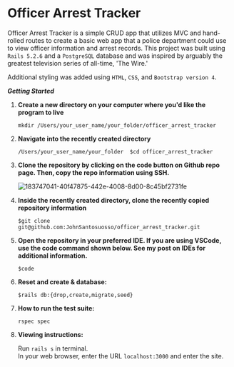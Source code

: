 # Officer Arrest Tracker

Officer Arrest Tracker is a simple CRUD app that utilizes MVC and hand-rolled routes to create a basic web app that a police department could use to view officer information and arrest records.  This project was built using ```Rails 5.2.6``` and a ```PostgreSQL``` database and was inspired by arguably the greatest television series of all-time, 'The Wire.'

Additional styling was added using ```HTML```, ```CSS```, and ```Bootstrap version 4```.

**_Getting Started_**

 1.  **Create a new directory on your computer where you'd like the program to live** 

     ```mkdir /Users/your_user_name/your_folder/officer_arrest_tracker```
  
 2.  **Navigate into the recently created directory** 

     ```/Users/your_user_name/your_folder  $cd officer_arrest_tracker ```
  
 3.  **Clone the repository by clicking on the code button on Github repo page. Then, copy the repo information using SSH.**

     ![183747041-40f47875-442e-4008-8d00-8c45bf2731fe](https://user-images.githubusercontent.com/95776577/183752233-c9130b38-ce16-4b4c-aeb4-fdf0d0d4a137.png)


  
 4.  **Inside the recently created directory, clone the recently copied repository information** 

      ```$git clone git@github.com:JohnSantosuosso/officer_arrest_tracker.git```

 5. **Open the repository in your preferred IDE.  If you are using VSCode, use the code command shown below.  See my post on IDEs for additional information.** 

     ```$code```

 6.  **Reset and create & database:** 

     ```$rails db:{drop,create,migrate,seed}```

 7.  **How to run the test suite:**

     ```rspec spec```

 8.  **Viewing instructions:**

     Run ```rails s``` in terminal.  
     In your web browser, enter the URL ```localhost:3000``` and enter the site.
